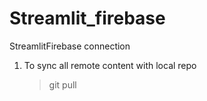 # Streamlit_firebase
StreamlitFirebase connection

1. To sync all remote content with local repo
    >git pull
